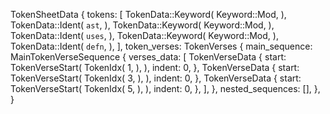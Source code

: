 TokenSheetData {
    tokens: [
        TokenData::Keyword(
            Keyword::Mod,
        ),
        TokenData::Ident(
            `ast`,
        ),
        TokenData::Keyword(
            Keyword::Mod,
        ),
        TokenData::Ident(
            `uses`,
        ),
        TokenData::Keyword(
            Keyword::Mod,
        ),
        TokenData::Ident(
            `defn`,
        ),
    ],
    token_verses: TokenVerses {
        main_sequence: MainTokenVerseSequence {
            verses_data: [
                TokenVerseData {
                    start: TokenVerseStart(
                        TokenIdx(
                            1,
                        ),
                    ),
                    indent: 0,
                },
                TokenVerseData {
                    start: TokenVerseStart(
                        TokenIdx(
                            3,
                        ),
                    ),
                    indent: 0,
                },
                TokenVerseData {
                    start: TokenVerseStart(
                        TokenIdx(
                            5,
                        ),
                    ),
                    indent: 0,
                },
            ],
        },
        nested_sequences: [],
    },
}